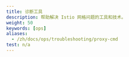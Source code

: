 ```yaml
---
title: 诊断工具
description: 帮助解决 Istio 网格问题的工具和技术。
weight: 50
keywords: [ops]
aliases:
  - /zh/docs/ops/troubleshooting/proxy-cmd
test: n/a
---
```


